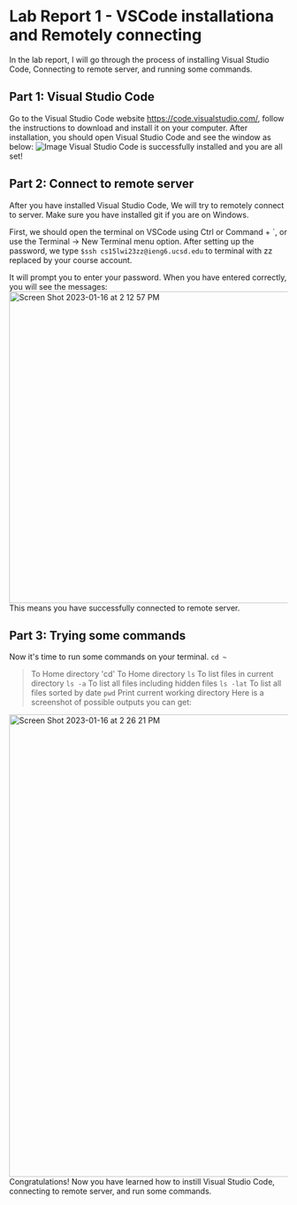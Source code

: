 Lab Report 1 - VSCode installationa and Remotely connecting
=========
In the lab report, I will go through the process of installing Visual Studio Code, Connecting to remote server, and running some commands.

Part 1: Visual Studio Code
---------
Go to the Visual Studio Code website https://code.visualstudio.com/, follow the instructions to download and install it on your computer.
After installation, you should open Visual Studio Code and see the window as below: 
![Image](https://user-images.githubusercontent.com/97763875/211948568-b5439135-a12e-4b32-a585-6f5679438437.png)
Visual Studio Code is successfully installed and you are all set!

Part 2: Connect to remote server
---------
After you have installed Visual Studio Code, We will try to remotely connect to server. Make sure you have installed git if you are on Windows.

First, we should open the terminal on VSCode using Ctrl or Command + \`, or use the Terminal → New Terminal menu option. 
After setting up the password, we type `$ssh cs15lwi23zz@ieng6.ucsd.edu` to terminal with zz replaced by your course account.

It will prompt you to enter your password. When you have entered correctly, you will see the messages:
<img width="563" alt="Screen Shot 2023-01-16 at 2 12 57 PM" src="https://user-images.githubusercontent.com/97763875/212773182-7f9d41bc-a490-42d5-b086-a6dd1bcd38df.png">
This means you have successfully connected to remote server. 

Part 3: Trying some commands
---------
Now it's time to run some commands on your terminal.
`cd ~`
> To Home directory
'cd'
> To Home directory
`ls`
> To list files in current directory
`ls -a`
> To list all files including hidden files
`ls -lat`
> To list all files sorted by date
`pwd`
> Print current working directory
Here is a screenshot of possible outputs you can get:
<img width="835" alt="Screen Shot 2023-01-16 at 2 26 21 PM" src="https://user-images.githubusercontent.com/97763875/212774376-32ccc795-f0f9-41fe-8a5d-f4d1e2c19ba8.png">
Congratulations! Now you have learned how to instill Visual Studio Code, connecting to remote server, and run some commands. 
